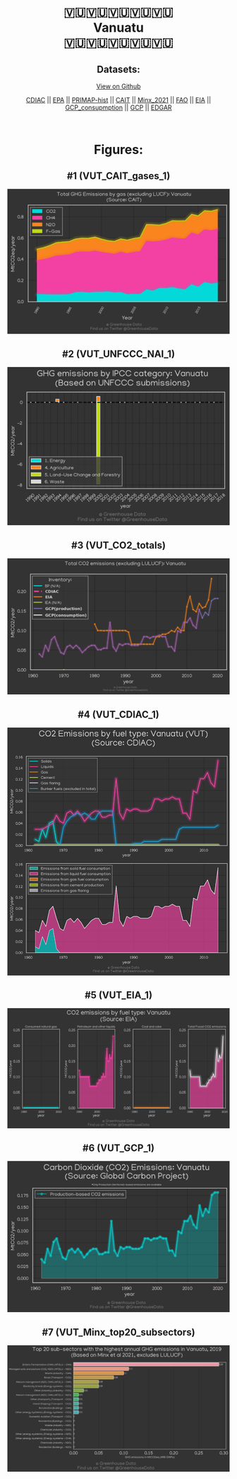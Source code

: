 
<center>
<h1 align="center">
🇻🇺🇻🇺🇻🇺🇻🇺🇻🇺
<br>
Vanuatu
<br>
🇻🇺🇻🇺🇻🇺🇻🇺🇻🇺
</h1>
<h2>Datasets:</h2>
<p><a href="https://github.com/dquintani/GreenhouseData/tree/master/country_data/VUT_Vanuatu/data">View on Github</a>
<br></p><p><a href="data/VUT_CDIAC.csv">CDIAC</a> || <a href="data/VUT_EPA.csv">EPA</a> || <a href="data/VUT_PRIMAP-hist.csv">PRIMAP-hist</a> || <a href="data/VUT_CAIT.csv">CAIT</a> || <a href="data/VUT_Minx_2021.csv">Minx_2021</a> || <a href="data/VUT_FAO.csv">FAO</a> || <a href="data/VUT_EIA.csv">EIA</a> || <a href="data/VUT_GCP_consupmption.csv">GCP_consupmption</a> || <a href="data/VUT_GCP.csv">GCP</a> || <a href="data/VUT_EDGAR.csv">EDGAR</a></p><p><br></p>
<h1>Figures:</h1><h2>#1 (VUT_CAIT_gases_1)</h2>
<p><img alt="" src="figures/VUT_CAIT_gases_1.png" /></p><h2>#2 (VUT_UNFCCC_NAI_1)</h2>
<p><img alt="" src="figures/VUT_UNFCCC_NAI_1.png" /></p><h2>#3 (VUT_CO2_totals)</h2>
<p><img alt="" src="figures/VUT_CO2_totals.png" /></p><h2>#4 (VUT_CDIAC_1)</h2>
<p><img alt="" src="figures/VUT_CDIAC_1.png" /></p><h2>#5 (VUT_EIA_1)</h2>
<p><img alt="" src="figures/VUT_EIA_1.png" /></p><h2>#6 (VUT_GCP_1)</h2>
<p><img alt="" src="figures/VUT_GCP_1.png" /></p><h2>#7 (VUT_Minx_top20_subsectors)</h2>
<p><img alt="" src="figures/VUT_Minx_top20_subsectors.png" /></p>